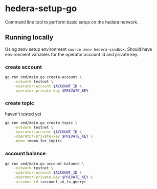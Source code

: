 # hedera-setup-go
Command line tool to perform basic setup on the hedera network.

## Running locally
Using zenv setup environment `source zenv hedera-sandbox`. Should have environment variables for the operator account id and private key.

### create account
```bash
go run cmd/main.go create-account \
    -network testnet \
    -operator-account $ACCOUNT_ID \
    -operator-private-key $PRIVATE_KEY
```

### create topic
haven't tested yet
```bash
go run cmd/main.go create-topic \
    -network testnet \
    -operator-account $ACCOUNT_ID \
    -operator-private-key $PRIVATE_KEY \
    -memo <memo_for_topic>
```

### account balance
```bash
go run cmd/main.go account-balance \
    -network testnet \
    -operator-account $ACCOUNT_ID \
    -operator-private-key $PRIVATE_KEY \
    -account-id <account_id_to_query>
```
